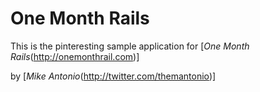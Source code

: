 # One Month Rails

This is the pinteresting sample application for 
[*One Month Rails*(http://onemonthrail.com)]

by [*Mike Antonio*(http://twitter.com/themantonio)]